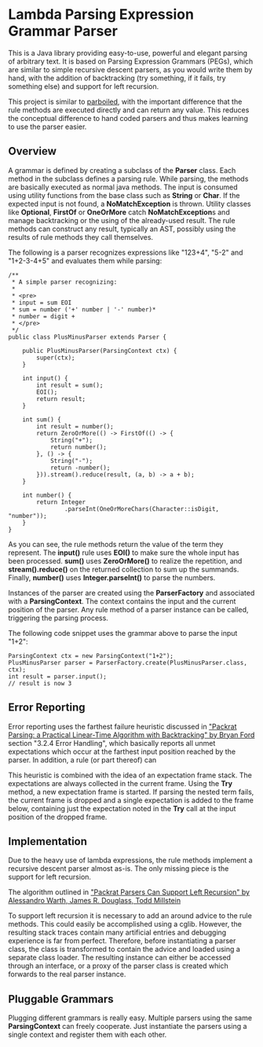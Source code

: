 # Lambda Parsing Expression Grammar Parser
This is a Java library providing easy-to-use, powerful and elegant parsing of arbitrary text. It is based on Parsing Expression Grammars (PEGs), which are similar to simple recursive descent parsers, as you would write them by hand, with the addition of backtracking (try something, if it fails, try something else) and support for left recursion.

This project is similar to [parboiled](https://github.com/sirthias/parboiled), with the important difference that the rule methods are executed directly and can return any value. This reduces the conceptual difference to hand coded parsers and thus makes learning to use the parser easier.

## Overview
A grammar is defined by creating a subclass of the **Parser** class. Each method in the subclass defines a parsing rule. While parsing, the methods are basically executed as normal java methods. The input is consumed using utility functions from the base class such as **String** or **Char**. If the expected input is not found, a **NoMatchException** is thrown. Utility classes like **Optional**, **FirstOf** or **OneOrMore** catch **NoMatchException**s and manage backtracking or the using of the already-used result. The rule methods can construct any result, typically an AST, possibly using the results of rule methods they call themselves.

 The following is a parser recognizes expressions like "123+4", "5-2" and "1+2-3-4+5" and evaluates them while parsing:
	
	/**
	 * A simple parser recognizing:
	 * 
	 * <pre>
	 * input = sum EOI
	 * sum = number ('+' number | '-' number)*
	 * number = digit +
	 * </pre>
	 */
	public class PlusMinusParser extends Parser {

		public PlusMinusParser(ParsingContext ctx) {
			super(ctx);
		}

		int input() {
			int result = sum();
			EOI();
			return result;
		}

		int sum() {
			int result = number();
			return ZeroOrMore(() -> FirstOf(() -> {
				String("+");
				return number();
			}, () -> {
				String("-");
				return -number();
			})).stream().reduce(result, (a, b) -> a + b);
		}

		int number() {
			return Integer
					.parseInt(OneOrMoreChars(Character::isDigit, "number"));
		}
	}

As you can see, the rule methods return the value of the term they represent. The **input()** rule uses **EOI()** to make sure the whole input has been processed. **sum()** uses **ZeroOrMore()** to realize the repetition, and **stream().reduce()** on the returned collection to sum up the summands. Finally, **number()** uses **Integer.parseInt()** to parse the numbers.

Instances of the parser are created using the **ParserFactory** and associated with a **ParsingContext**. The context contains the input and the current position of the parser. Any rule method of a parser instance can be called, triggering the parsing process. 

The following code snippet uses the grammar above to parse the input "1+2":

	ParsingContext ctx = new ParsingContext("1+2");
	PlusMinusParser parser = ParserFactory.create(PlusMinusParser.class, ctx);
	int result = parser.input();
	// result is now 3


## Error Reporting
Error reporting uses the farthest failure heuristic discussed in ["Packrat Parsing: a Practical Linear-Time Algorithm with Backtracking" by Bryan Ford](http://bford.info/pub/lang/thesis.pdf) section "3.2.4
Error Handling", which basically reports all unmet expectations which occur at the farthest input position reached by the parser. In addition, a rule (or part thereof) can 

This heuristic is combined with the idea of an expectation frame stack. The expectations are always collected in the current frame. Using the **Try** method, a new expectation frame is started. If parsing the nested term fails, the current frame is dropped and a single expectation is added to the frame below, containing just the expectation noted in the **Try** call at the input position of the dropped frame.

## Implementation
Due to the heavy use of lambda expressions, the rule methods implement a recursive descent parser almost as-is. The only missing piece is the support for left recursion. 

The algorithm outlined in ["Packrat Parsers Can Support Left Recursion" by Alessandro Warth, James R. Douglass, Todd Millstein](www.vpri.org/pdf/tr2007002_packrat.pdf)

To support left recursion it is necessary to add an around advice to the rule methods. This could easily be accomplished using a cglib. However, the resulting stack traces contain many artificial entries and debugging experience is far from perfect. Therefore, before instantiating a parser class, the class is transformed to contain the advice and loaded using a separate class loader. The resulting instance can either be accessed through an interface, or a proxy of the parser class is created which forwards to the real parser instance.

## Pluggable Grammars
Plugging different grammars is really easy. Multiple parsers using the same **ParsingContext** can freely cooperate. Just instantiate the parsers using a single context and register them with each other. 
